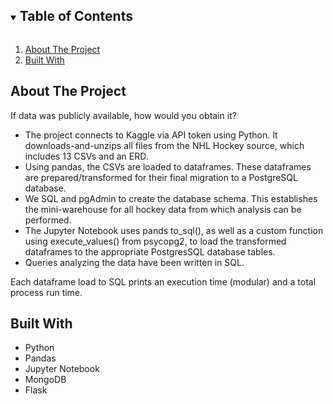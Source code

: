 <!-- TABLE OF CONTENTS -->
<details open="open">
  <summary><h2 style="display: inline-block">Table of Contents</h2></summary>
  <ol>
    <li>
      <a href="#about-the-project">About The Project</a>
    <li><a href="#built-with">Built With</a></li>
  </ol>
</details>


<!-- ABOUT THE PROJECT -->
## About The Project

If data was publicly available, how would you obtain it?

*  The project connects to Kaggle via API token using Python.  It downloads-and-unzips all files from the NHL Hockey source, which includes 13 CSVs and an ERD.
*  Using pandas, the CSVs are loaded to dataframes.  These dataframes are prepared/transformed for their final migration to a PostgreSQL database.
*  We SQL and pgAdmin to create the database schema.  This establishes the mini-warehouse for all hockey data from which analysis can be performed.
*  The Jupyter Notebook uses pands to_sql(), as well as a custom function using execute_values() from psycopg2, to load the transformed dataframes to the appropriate PostgresSQL database tables.
*  Queries analyzing the data have been written in SQL.

Each dataframe load to SQL prints an execution time (modular) and a total process run time.


<!-- BUILT WITH -->
## Built With

* Python
* Pandas
* Jupyter Notebook
* MongoDB
* Flask